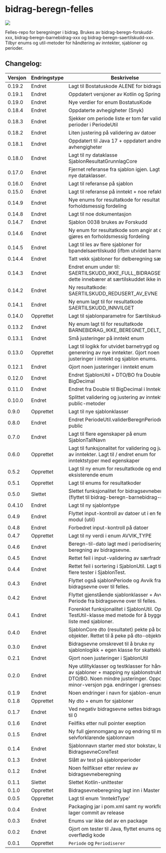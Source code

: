 # bidrag-beregn-felles
![](https://github.com/navikt/bidrag-beregn-felles/workflows/maven%20deploy/badge.svg)

Felles-repo for beregninger i bidrag. Brukes av bidrag-beregn-forskudd-xxx, bidrag-beregn-barnebidrag-xxx og bidrag-beregn-saertilskudd-xxx.
Tilbyr enums og util-metoder for håndtering av inntekter, sjabloner og perioder.

## Changelog:

| Versjon | Endringstype | Beskrivelse                                                                                                                                                                      |
|---------|--------------|----------------------------------------------------------------------------------------------------------------------------------------------------------------------------------|
| 0.19.2  | Endret       | Lagt til Bostatuskode ALENE for bidragsevne/BP                                                                                                                                   |
| 0.19.1  | Endret       | Oppdatert versjoner av Kotlin og Spring Boot                                                                                                                                     |
| 0.19.0  | Endret       | Nye verdier for enum BostatusKode                                                                                                                                                |
| 0.18.4  | Endret       | Oppdaterte avhegigheter (Snyk)                                                                                                                                                   |
| 0.18.3  | Endret       | Sjekker om periode liste er tom før validering av perioder i PeriodeUtil                                                                                                         |
| 0.18.2  | Endret       | Liten justering på validering av datoer                                                                                                                                          |
| 0.18.1  | Endret       | Oppdatert til Java 17 + oppdatert andre avhengigheter                                                                                                                            |
| 0.18.0  | Endret       | Lagt til ny dataklasse SjablonResultatGrunnlagCore                                                                                                                               |
| 0.17.0  | Endret       | Fjernet referanse fra sjablon igjen. Lagt til noen nye dataklasser.                                                                                                              |
| 0.16.0  | Endret       | Lagt til referanse på sjablon                                                                                                                                                    |
| 0.15.0  | Endret       | Lagt til referanse på inntekt + noe refaktorering                                                                                                                                |
| 0.14.9  | Endret       | Nye enums for resultatkode for resultat av forholdsmessig fordeling                                                                                                              |
| 0.14.8  | Endret       | Lagt til noe dokumentasjon                                                                                                                                                       |
| 0.14.7  | Endret       | Sjablon 0038 brukes av Forskudd                                                                                                                                                  |
| 0.14.6  | Endret       | Ny enum for resultatkode som angir at det skal gjøres en forholdsmessig fordeling                                                                                                |
| 0.14.5  | Endret       | Lagt til les av flere sjabloner for bpandelsaertilskudd (ifbm utvidet barnetrygd)                                                                                                |
| 0.14.4  | Endret       | Tatt vekk sjabloner for delberegning særtilskudd                                                                                                                                 |
| 0.14.3  | Endret       | Endret enum under til: SAERTILSKUDD_IKKE_FULL_BIDRAGSEVNE, dette innebærer at særtilskuddet ikke innvilges                                                                       |
| 0.14.2  | Endret       | Ny resultatkode: SAERTILSKUDD_REDUSERT_AV_EVNE                                                                                                                                   |
| 0.14.1  | Endret       | Ny enum lagt til for resultatkode SAERTILSKUDD_INNVILGET                                                                                                                         |
| 0.14.0  | Opprettet    | Lagt til sjablonparametre for Særtilskudd                                                                                                                                        |
| 0.13.2  | Endret       | Ny enum lagt til for resultatkode BARNEBIDRAG_IKKE_BEREGNET_DELT_BOSTED                                                                                                          |
| 0.13.1  | Endret       | Små justeringer på inntekt enum                                                                                                                                                  |
| 0.13.0  | Opprettet    | Lagt til logikk for utvidet barnetrygd og generering av nye inntekter. Gjort noen justeringer i inntekt og sjablon enums.                                                        |
| 0.12.1  | Endret       | Gjort noen justeringer i inntekt enum                                                                                                                                            |
| 0.12.0  | Endret       | Endret SjablonUtil + DTO/BO fra Double til BigDecimal                                                                                                                            |
| 0.11.0  | Endret       | Endret fra Double til BigDecimal i InntektUtil                                                                                                                                   |
| 0.10.0  | Endret       | Splittet validering og justering av inntekter i 2 public-metoder                                                                                                                 |
| 0.9.0   | Opprettet    | Lagt til nye sjablonklasser                                                                                                                                                      |
| 0.8.0   | Endret       | Endret PeriodeUtil.validerBeregnPeriodeInput til public                                                                                                                          |
| 0.7.0   | Endret       | Lagt til flere egenskaper på enum SjablonTallNavn                                                                                                                                |
| 0.6.0   | Opprettet    | Lagt til funksjonalitet for validering og justering av inntekter. Lagt til / endret enum for inntektstyper med egenskaper                                                        |
| 0.5.2   | Opprettet    | Lagt til ny enum for resultatkode og endret en eksisterende enum                                                                                                                 |
| 0.5.1   | Opprettet    | Lagt til enums for resultatkoder                                                                                                                                                 |
| 0.5.0   | Slettet      | Slettet funksjonalitet for bidragsevneberegning (flyttet til bidrag-beregn-barnebidrag-core)                                                                                     |
| 0.4.10  | Endret       | Lagt til ny sjablontype                                                                                                                                                          |
| 0.4.9   | Endret       | Flyttet input-kontroll av datoer ut i en felles-modul (util)                                                                                                                     |
| 0.4.8   | Endret       | Forbedret input-kontroll på datoer                                                                                                                                               |
| 0.4.7   | Opprettet    | Lagt til ny verdi i enum AVVIK_TYPE                                                                                                                                              |
| 0.4.6   | Endret       | Beregn-til-dato lagt med i periodisering for beregning av bidragsevne.                                                                                                           |
| 0.4.5   | Endret       | Rettet feil i input-validering av særfradrag.                                                                                                                                    |
| 0.4.4   | Endret       | Rettet feil i sortering i SjablonUtil. Lagt til noen flere tester i SjablonTest.                                                                                                 |
| 0.4.3   | Endret       | Flyttet også sjablonPeriode og Avvik fra bidragsevne over til felles.                                                                                                            |
| 0.4.2   | Endret       | Flyttet gjenstående sjablonklasser + Avvik og Periode fra bidragsevne over til felles.                                                                                           |
| 0.4.1   | Endret       | Forenklet funksjonalitet i SjablonUtil. Opprettet TestUtil-klasse med metode for å bygge opp liste med sjabloner.                                                                |
| 0.4.0   | Endret       | SjablonCore dto (resultatet) pekte på bo-objekter. Rettet til å peke på dto-objekter.                                                                                            |
| 0.3.0   | Endret       | Bidragsevne omskrevet til å bruke ny sjablonlogikk + egen klasse for skatteklasse                                                                                                |
| 0.2.1   | Endret       | Gjort noen justeringer i SjablonUtil                                                                                                                                             |
| 0.2.0   | Endret       | Nye utilityklasser og testklasser for håndtering av sjabloner + mapping ny sjablonstruktur DTO/BO. Noen mindre justeringer. Oppdatert minor-versjon pga. endringer i grensesnitt |
| 0.1.9   | Endret       | Noen endringer i navn for sjablon-enumer                                                                                                                                         |
| 0.1.8   | Opprettet    | Ny dto + enum for sjabloner                                                                                                                                                      |
| 0.1.7   | Endret       | Ved negativ bidragsevne settes bidragsevne nå til 0                                                                                                                              |
| 0.1.6   | Endret       | Feilfiks etter null pointer exeption                                                                                                                                             |
| 0.1.5   | Endret       | Ny full gjennomgang av og endring til mer selvforklarende sjablonnavn                                                                                                            |
| 0.1.4   | Endret       | Sjablonnavn starter med stor bokstav, lagt til BidragsevneCoreTest                                                                                                               |
| 0.1.3   | Endret       | Slått av test på sjablonperioder                                                                                                                                                 |
| 0.1.2   | Endret       | Noen feilfikser etter review av bidragsevneberegning                                                                                                                             |
| 0.1.1   | Slettet      | Slettet Kotlin-unittester                                                                                                                                                        |
| 0.1.0   | Opprettet    | Bidragsevneberegning lagt inn i Master                                                                                                                                           |
| 0.0.5   | Opprettet    | Lagt til enum 'InntektType'                                                                                                                                                      |
| 0.0.4   | Endret       | Packaging jar i pom.xml samt ny workflow som lager commit av release                                                                                                             |
| 0.0.3   | Endret       | Enums var ikke del av en package                                                                                                                                                 |
| 0.0.2   | Endret       | Gjort om tester til Java, flyttet enums og fjernet overflødig kode                                                                                                               |
| 0.0.1   | Opprettet    | `Periode` og `Periodiserer`                                                                                                                                                      |
